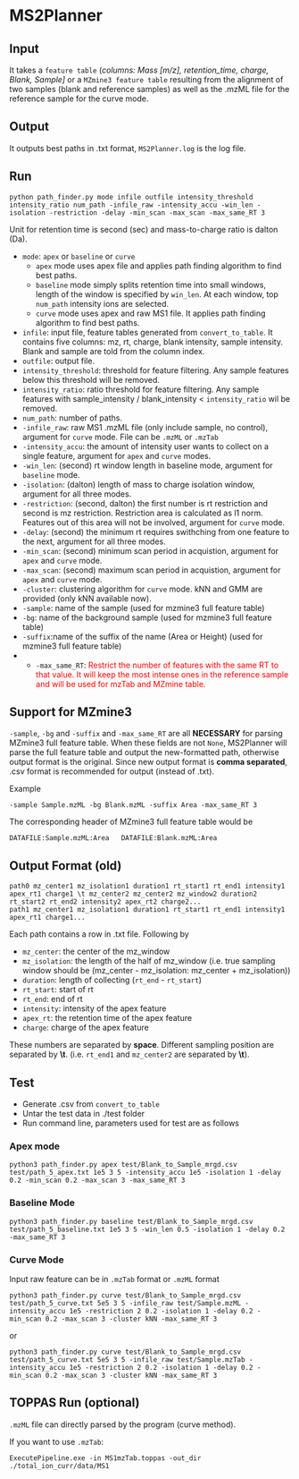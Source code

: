 # MS2Planner 

## Input
It takes a `feature table` (*columns: Mass [m/z], retention_time, charge, Blank, Sample]* or a `MZmine3 feature table` resulting from the alignment of two samples (blank and reference samples) as well as the .mzML file for the reference sample for the curve mode.

## Output
It outputs best paths in .txt format, `MS2Planner.log` is the log file.


## Run
```
python path_finder.py mode infile outfile intensity_threshold intensity_ratio num_path -infile_raw -intensity_accu -win_len -isolation -restriction -delay -min_scan -max_scan -max_same_RT 3
```
Unit for retention time is second (sec) and mass-to-charge ratio is dalton (Da).

- ```mode```: ```apex``` or ```baseline``` or ```curve``` 
    - ```apex``` mode uses apex file and applies path finding algorithm to find best paths.
    - ```baseline``` mode simply splits retention time into small windows, length of the window is specified by ```win_len```. At each window, top ```num_path``` intensity ions are selected.
    - ```curve``` mode uses apex and raw MS1 file. It applies path finding algorithm to find best paths. 
- ```infile```: input file, feature tables generated from ```convert_to_table```. It contains five columns: mz, rt, charge, blank intensity, sample intensity. Blank and sample are told from the column index.
- ```outfile```: output file.
- ```intensity_threshold```: threshold for feature filtering. Any sample features below this threshold will be removed.
- ```intensity_ratio```: ratio threshold for feature filtering. Any sample features with sample_intensity / blank_intensity < ```intensity_ratio``` wil be removed.
- ```num_path```: number of paths.
- ```-infile_raw```: raw MS1 .mzML file (only include sample, no control), argument for ```curve``` mode. File can be ```.mzML``` or ```.mzTab```
- ```-intensity_accu```: the amount of intensity user wants to collect on a single feature, argument for ```apex``` and ```curve``` modes.
- ```-win_len```: (second) rt window length in baseline mode, argument for ```baseline``` mode. 
- ```-isolation```: (dalton) length of mass to charge isolation window, argument for all three modes.  
- ```-restriction```: (second, dalton) the first number is rt restriction and second is mz restriction. Restriction area is calculated as l1 norm. Features out of this area will not be involved, argument for ```curve``` mode. 
- ```-delay```: (second) the minimum rt requires swithching from one feature to the next, argument for all three modes.
- ```-min_scan```: (second) minimum scan period in acquistion, argument for ```apex``` and ```curve``` mode.
- ```-max_scan```: (second) maximum scan period in acquistion, argument for ```apex``` and ```curve``` mode.
- ```-cluster```: clustering algorithm for ```curve``` mode. kNN and GMM are provided (only kNN available now).
- ```-sample```: name of the sample (used for mzmine3 full feature table)
- ```-bg```: name of the background sample (used for mzmine3 full feature table)
- ```-suffix```:name of the suffix of the name (Area or Height) (used for mzmine3 full feature table)
- - ```-max_same_RT```: <span style="color:red"> Restrict the number of features with the same RT to that value. It will keep the most intense ones in the reference sample and will be used for mzTab and MZmine table.

## Support for MZmine3
```-sample```, ```-bg``` and ```-suffix``` and ```-max_same_RT``` are all **NECESSARY** for parsing MZmine3 full feature table. When these fields are not ```None```, MS2Planner will parse the full feature table and output the new-formatted path, otherwise output format is the original. Since new output format is **comma separated**, .csv format is recommended for output (instead of .txt).

Example
```
-sample Sample.mzML -bg Blank.mzML -suffix Area -max_same_RT 3
```
The corresponding header of MZmine3 full feature table would be 
```
DATAFILE:Sample.mzML:Area   DATAFILE:Blank.mzML:Area
```

## Output Format (old)
```
path0 mz_center1 mz_isolation1 duration1 rt_start1 rt_end1 intensity1 apex_rt1 charge1 \t mz_center2 mz_center2 mz_window2 duration2 rt_start2 rt_end2 intensity2 apex_rt2 charge2...
path1 mz_center1 mz_isolation1 duration1 rt_start1 rt_end1 intensity1 apex_rt1 charge1...
```
Each path contains a row in .txt file. Following by
- ```mz_center```: the center of the mz_window
- ```mz_isolation```: the length of the half of mz_window (i.e. true sampling window should be (mz_center - mz_isolation: mz_center + mz_isolation))
- ```duration```: length of collecting (```rt_end``` - ```rt_start```) 
- ```rt_start```: start of rt
- ```rt_end```: end of rt
- ```intensity```: intensity of the apex feature 
- ```apex_rt```: the retention time of the apex feature
- ```charge```: charge of the apex feature

These numbers are separated by **space**. Different sampling position are separated by **\t**. (i.e. ```rt_end1``` and ```mz_center2``` are separated by **\t**).

## Test
- Generate .csv from ```convert_to_table```
- Untar the test data in ./test folder
- Run command line, parameters used for test are as follows

### Apex mode
```
python3 path_finder.py apex test/Blank_to_Sample_mrgd.csv test/path_5_apex.txt 1e5 3 5 -intensity_accu 1e5 -isolation 1 -delay 0.2 -min_scan 0.2 -max_scan 3 -max_same_RT 3
```

### Baseline Mode
```
python3 path_finder.py baseline test/Blank_to_Sample_mrgd.csv test/path_5_baseline.txt 1e5 3 5 -win_len 0.5 -isolation 1 -delay 0.2 -max_same_RT 3
```

### Curve Mode
Input raw feature can be in `.mzTab` format or `.mzML` format

```
python3 path_finder.py curve test/Blank_to_Sample_mrgd.csv test/path_5_curve.txt 5e5 3 5 -infile_raw test/Sample.mzML -intensity_accu 1e5 -restriction 2 0.2 -isolation 1 -delay 0.2 -min_scan 0.2 -max_scan 3 -cluster kNN -max_same_RT 3
```
or 

```
python3 path_finder.py curve test/Blank_to_Sample_mrgd.csv test/path_5_curve.txt 5e5 3 5 -infile_raw test/Sample.mzTab -intensity_accu 1e5 -restriction 2 0.2 -isolation 1 -delay 0.2 -min_scan 0.2 -max_scan 3 -cluster kNN -max_same_RT 3
```

## TOPPAS Run (optional)
```.mzML``` file can directly parsed by the program (curve method).

If you want to use ```.mzTab```:
```
ExecutePipeline.exe -in MS1mzTab.toppas -out_dir ./total_ion_curr/data/MS1
```
